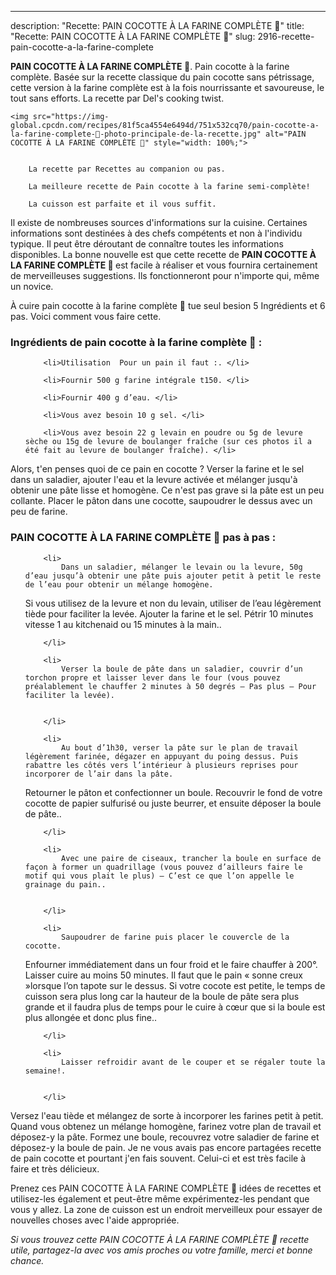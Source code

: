 ---
description: "Recette: PAIN COCOTTE À LA FARINE COMPLÈTE 🍞"
title: "Recette: PAIN COCOTTE À LA FARINE COMPLÈTE 🍞"
slug: 2916-recette-pain-cocotte-a-la-farine-complete

<p>
	<strong>PAIN COCOTTE À LA FARINE COMPLÈTE 🍞</strong>. 
	Pain cocotte à la farine complète. Basée sur la recette classique du pain cocotte sans pétrissage, cette version à la farine complète est à la fois nourrissante et savoureuse, le tout sans efforts. La recette par Del&#39;s cooking twist.
</p>
<p>
	
	<img src="https://img-global.cpcdn.com/recipes/81f5ca4554e6494d/751x532cq70/pain-cocotte-a-la-farine-complete-🍞-photo-principale-de-la-recette.jpg" alt="PAIN COCOTTE À LA FARINE COMPLÈTE 🍞" style="width: 100%;">
	
	
		La recette par Recettes au companion ou pas.
	
		La meilleure recette de Pain cocotte à la farine semi-complète!
	
		La cuisson est parfaite et il vous suffit.
	
</p>

Il existe de nombreuses sources d'informations sur la cuisine. Certaines informations sont destinées à des chefs compétents et non à l'individu typique. Il peut être déroutant de connaître toutes les informations disponibles. La bonne nouvelle est que cette recette de <strong> PAIN COCOTTE À LA FARINE COMPLÈTE 🍞 </strong> est facile à réaliser et vous fournira certainement de merveilleuses suggestions. Ils fonctionneront pour n'importe qui, même un novice.

<!--inarticleads1-->

À cuire pain cocotte à la farine complète 🍞 tue seul besion 5 Ingrédients et 6 pas. Voici comment vous faire cette.

<h3>Ingrédients de pain cocotte à la farine complète 🍞 :</h3>

<ol>
	
		<li>Utilisation  Pour un pain il faut :. </li>
	
		<li>Fournir 500 g farine intégrale t150. </li>
	
		<li>Fournir 400 g d’eau. </li>
	
		<li>Vous avez besoin 10 g sel. </li>
	
		<li>Vous avez besoin 22 g levain en poudre ou 5g de levure sèche ou 15g de levure de boulanger fraîche (sur ces photos il a été fait au levure de boulanger fraîche). </li>
	
</ol>

Alors, t&#39;en penses quoi de ce pain en cocotte ? Verser la farine et le sel dans un saladier, ajouter l&#39;eau et la levure activée et mélanger jusqu&#39;à obtenir une pâte lisse et homogène. Ce n&#39;est pas grave si la pâte est un peu collante. Placer le pâton dans une cocotte, saupoudrer le dessus avec un peu de farine. 

<!--inarticleads2-->

<h3>PAIN COCOTTE À LA FARINE COMPLÈTE 🍞 pas à pas :</h3>

<ol>
	
		<li>
			Dans un saladier, mélanger le levain ou la levure, 50g d’eau jusqu’à obtenir une pâte puis ajouter petit à petit le reste de l’eau pour obtenir un mélange homogène.
Si vous utilisez de la levure et non du levain, utiliser de l’eau légèrement tiède pour faciliter la levée. Ajouter la farine et le sel. Pétrir 10 minutes vitesse 1 au kitchenaid ou 15 minutes à la main..
			
			
		</li>
	
		<li>
			Verser la boule de pâte dans un saladier, couvrir d’un torchon propre et laisser lever dans le four (vous pouvez préalablement le chauffer 2 minutes à 50 degrés – Pas plus – Pour faciliter la levée).
			
			
		</li>
	
		<li>
			Au bout d’1h30, verser la pâte sur le plan de travail légèrement farinée, dégazer en appuyant du poing dessus. Puis rabattre les côtés vers l’intérieur à plusieurs reprises pour incorporer de l’air dans la pâte.
Retourner le pâton et confectionner un boule.
Recouvrir le fond de votre cocotte de papier sulfurisé ou juste beurrer, et ensuite déposer la boule de pâte..
			
			
		</li>
	
		<li>
			Avec une paire de ciseaux, trancher la boule en surface de façon à former un quadrillage (vous pouvez d’ailleurs faire le motif qui vous plait le plus) – C’est ce que l’on appelle le grainage du pain..
			
			
		</li>
	
		<li>
			Saupoudrer de farine puis placer le couvercle de la cocotte.
Enfourner immédiatement dans un four froid et le faire chauffer à 200°.
Laisser cuire au moins 50 minutes. Il faut que le pain « sonne creux »lorsque l’on tapote sur le dessus.
Si votre cocote est petite, le temps de cuisson sera plus long car la hauteur de la boule de pâte sera plus grande et il faudra plus de temps pour le cuire à cœur que si la boule est plus allongée et donc plus fine..
			
			
		</li>
	
		<li>
			Laisser refroidir avant de le couper et se régaler toute la semaine!.
			
			
		</li>
	
</ol>

Versez l&#39;eau tiède et mélangez de sorte à incorporer les farines petit à petit. Quand vous obtenez un mélange homogène, farinez votre plan de travail et déposez-y la pâte. Formez une boule, recouvrez votre saladier de farine et déposez-y la boule de pain. Je ne vous avais pas encore partagées recette de pain cocotte et pourtant j&#39;en fais souvent. Celui-ci et est très facile à faire et très délicieux. 

<!--inarticleads1-->

<p>
Prenez ces PAIN COCOTTE À LA FARINE COMPLÈTE 🍞 idées de recettes et utilisez-les également et peut-être même expérimentez-les pendant que vous y allez. La zone de cuisson est un endroit merveilleux pour essayer de nouvelles choses avec l'aide appropriée.
</p>

<p>
<i>Si vous trouvez cette PAIN COCOTTE À LA FARINE COMPLÈTE 🍞 recette utile, partagez-la avec vos amis proches ou votre famille, merci et bonne chance.</i>
</p>
